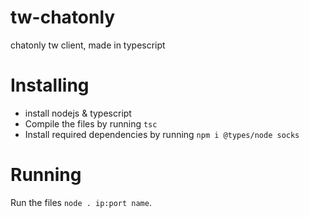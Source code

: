 # tw-chatonly
chatonly tw client, made in typescript

# Installing
 -  install nodejs & typescript
 -  Compile the files by running `tsc`
 -  Install required dependencies by running `npm i @types/node socks` 

# Running
Run the files `node . ip:port name`.
